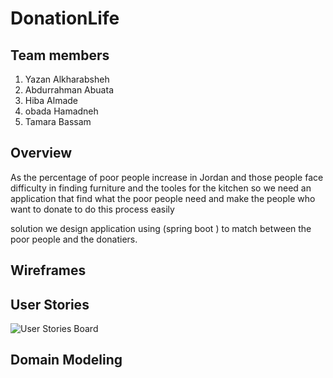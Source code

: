 # DonationLife

## Team members

1. Yazan Alkharabsheh
2. Abdurrahman Abuata
3. Hiba Almade
4. obada Hamadneh
5. Tamara Bassam

## Overview

As the percentage of poor people increase in Jordan and those people face difficulty in finding furniture and the tooles for the kitchen so we need an application that find what the poor people need and make the people who want to donate to do this process easily

solution
we design application using (spring boot ) to match between the poor people and the donatiers.

## Wireframes

## User Stories

![User Stories Board](https://trello.com/b/IRO3P45I/donation-projectt)

## Domain Modeling

